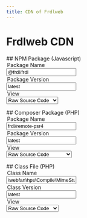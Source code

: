 ```yaml
---
title: CDN of Frdlweb
---
```


# Frdlweb CDN

<div class="container">
## NPM Package (Javascript)
<form action="https://cdn.frdl.io/_redirect.php" method="POST">
 
 <input type="hidden" name="packageType" value="npm" /> 
 
 <legend>Package Name</legend>
 <input type="text" name="packageName" placeholder="@frdl/frdl"  value="@frdl/frdl"  /> 
 
 
 <legend>Package Version</legend>
 <input type="text" name="packageVersion" placeholder="latest"  value="latest" /> 
 
 <legend>View</legend>
 <select>
 <option value="raw" selected>Raw Source Code</option>
 <option value="bundle" disabled>Bundled Package</option>
 <option value="browse">Pretty Browse Files</option>
 </select>
</form>
</div>



<div class="container">
## Composer Package (PHP)
<form action="https://cdn.frdl.io/_redirect.php" method="POST">
  <input type="hidden" name="packageType" value="php-pkg" /> 
 
 <legend>Package Name</legend>
 <input type="text" name="packageName" placeholder="frdl/remote-psr4"  value="frdl/remote-psr4" /> 
 
 
 <legend>Package Version</legend>
 <input type="text" name="packageVersion" placeholder="latest"  value="latest" /> 
 
 <legend>View</legend>
 <select>
 <option value="raw" selected>Raw Source Code</option>
 <option value="bundle">Zipped Package</option>
 <option value="browse" disabled>Pretty Browse Repository</option>
 </select>
</form>
</div>



<div class="container">
## Class File (PHP)
<form action="https://cdn.frdl.io/_redirect.php" method="POST">
  <input type="hidden" name="packageType" value="php-class" /> 
 
 <legend>Class Name</legend>
 <input type="text" name="packageName" placeholder="\webfan\hps\Compile\MimeStubIndex::class"  value="\webfan\hps\Compile\MimeStubIndex::class" /> 
 
 
 <legend>Class Version</legend>
 <input type="text" name="packageVersion" placeholder="latest"  value="latest"  readonly /> 
 
 <legend>View</legend>
 <select>
 <option value="raw" selected>Raw Source Code</option>
 <option value="bundle" disabled>Package</option>
 <option value="browse" disabled>Pretty Highlight File</option>
 </select>
</form>
</div>
